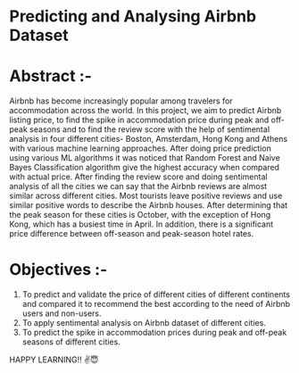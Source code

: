 # Predicting and Analysing Airbnb Dataset

# Abstract :-
Airbnb has become increasingly popular among travelers for accommodation across the world. In this project, we aim to predict Airbnb listing price, to find the spike in accommodation price during peak and off-peak seasons and to find the review score with the help of sentimental analysis in four different cities- Boston, Amsterdam, Hong Kong and Athens with various machine learning approaches. After doing price prediction using various ML algorithms it was noticed that Random Forest and Naive Bayes Classification algorithm give the highest accuracy when compared with actual price. After finding the review score and doing sentimental analysis of all the cities we can say that the Airbnb reviews are almost similar across different cities. Most tourists leave positive reviews and use similar positive words to describe the Airbnb houses. After determining that the peak season for these cities is October, with the exception of Hong Kong, which has a busiest time in April. In addition, there is a significant price difference between off-season and peak-season hotel rates.
# Objectives :-
1. To predict and validate the price of different cities of different continents and compared it to recommend the best according to the need of Airbnb users and non-users.
2. To apply sentimental analysis on Airbnb dataset of different cities.
3. To predict the spike in accommodation prices during peak and off-peak seasons of different cities. 



HAPPY LEARNING!! ✌😇

